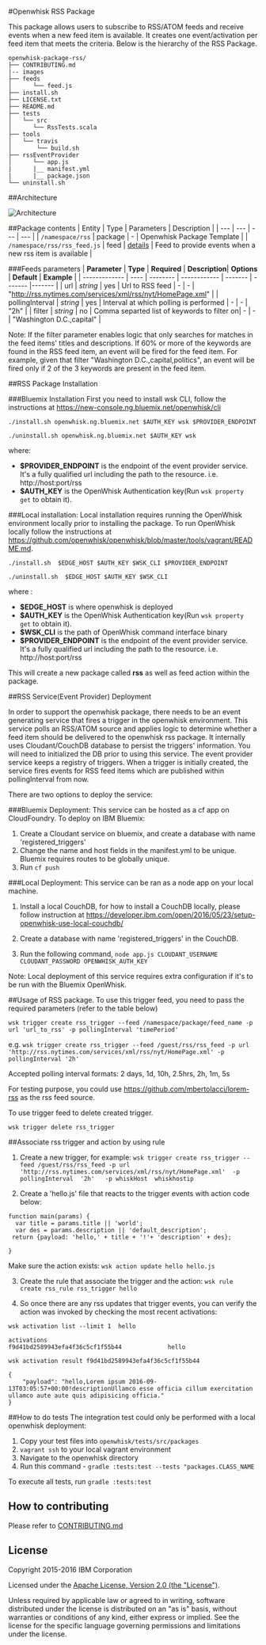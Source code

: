 #Openwhisk RSS Package

This package allows users to subscribe to RSS/ATOM feeds and receive events when a new feed item is available. It creates one event/activation per feed item that meets the criteria. Below is the hierarchy of the RSS Package.

```
openwhisk-package-rss/
├── CONTRIBUTING.md
|-- images 
├── feeds
│      └── feed.js
├── install.sh
├── LICENSE.txt
├── README.md
├── tests
│   └── src
│      └── RssTests.scala
├── tools
│   └── travis
│       └── build.sh
├── rssEventProvider
│      └── app.js
|	   |__ manifest.yml
|	   |__ package.json
└── uninstall.sh
```


##Architecture 

![Architecture](images/rssarchitecture.png?raw=true "High Level Architecture")

##Package contents
| Entity | Type | Parameters | Description |
| --- | --- | --- | --- |
| `/namespace/rss` | package | - | Openwhisk Package Template |
| `/namespace/rss/rss_feed.js` | feed | [details](#feeds) | Feed to provide events when a new rss item is available |

###Feeds parameters
| **Parameter** | **Type** | **Required** | **Description**| **Options** | **Default** | **Example** |
| ------------- | ---- | -------- | ------------ | ------- | ------- |------- |
| url | *string* | yes |  Url to RSS feed | - | - | "http://rss.nytimes.com/services/xml/rss/nyt/HomePage.xml" |
| pollingInterval | *string* | yes |  Interval at which polling is performed | - | - | "2h" |
| filter | *string* | no |  Comma separted list of keywords to filter on| - | - | "Washington D.C.,capital" |

Note: If the filter parameter enables logic that only searches for matches in the feed items' titles and descriptions. If 60% or more of the keywords are found in the RSS feed item, an event will be fired for the feed item. For example, given that filter "Washington D.C.,capital,politics", an event will be fired only if 2 of the 3 keywords are present in the feed item.

##RSS Package Installation

###Bluemix Installation
First you need to install wsk CLI, follow the instructions at https://new-console.ng.bluemix.net/openwhisk/cli

`./install.sh openwhisk.ng.bluemix.net $AUTH_KEY wsk $PROVIDER_ENDPOINT`

`./uninstall.sh openwhisk.ng.bluemix.net $AUTH_KEY wsk`

where:
- **$PROVIDER_ENDPOINT** is the endpoint of the event provider service. It's a fully qualified url including the path to the resource. i.e. http://host:port/rss
- **$AUTH_KEY** is the OpenWhisk Authentication key(Run `wsk property get` to obtain it).

###Local installation:
Local installation requires running the OpenWhisk environment locally prior to installing the package. To run OpenWhisk locally follow the instructions at https://github.com/openwhisk/openwhisk/blob/master/tools/vagrant/README.md.    

`./install.sh  $EDGE_HOST $AUTH_KEY $WSK_CLI $PROVIDER_ENDPOINT`

`./uninstall.sh  $EDGE_HOST $AUTH_KEY $WSK_CLI` 

where :
- **$EDGE_HOST** is where openwhisk is deployed
- **$AUTH_KEY** is the OpenWhisk Authentication key(Run `wsk property get` to obtain it).
- **$WSK_CLI** is the path of OpenWhisk command interface binary
- **$PROVIDER_ENDPOINT** is the endpoint of the event provider service. It's a fully qualified url including the path to the resource. i.e. http://host:port/rss

This will create a new package called **rss** as well as feed action within the package.


##RSS Service(Event Provider) Deployment

In order to support the openwhisk package, there needs to be an event generating service that fires a trigger in the openwhisk environment. This service polls an RSS/ATOM source and applies logic to determine whether a feed item should be delivered to the openwhisk rss package. It internally uses  Cloudant/CouchDB database to persist the triggers' information. You will need to initialized the DB prior to using this service. The event provider service keeps a registry of triggers. When a trigger is initially created, the service fires events for RSS feed items which are published within pollingInterval from now.

There are two options to deploy the service:

###Bluemix Deployment:
This service can be hosted as a cf app on CloudFoundry. To deploy on IBM Bluemix:

1. Create a Cloudant service on bluemix, and create a database with name 'registered_triggers'
1. Change the name and host fields in the manifest.yml to be unique. Bluemix requires routes to be globally unique.
2. Run `cf push`

###Local Deployment:
This service can be ran as a node app on your local machine.

1. Install a local CouchDB, for how to install a CouchDB locally, please follow instruction at https://developer.ibm.com/open/2016/05/23/setup-openwhisk-use-local-couchdb/

2. Create a database with name 'registered_triggers' in the CouchDB.

3. Run the following command, `node app.js CLOUDANT_USERNAME CLOUDANT_PASSWORD OPENWHISK_AUTH_KEY`

Note: Local deployment of this service requires extra configuration if it's to be run with the Bluemix OpenWhisk.

##Usage of RSS package.
To use this trigger feed, you need to pass the required parameters (refer to the table below)

`wsk trigger create rss_trigger --feed /namespace/package/feed_name -p url 'url_to_rss' -p pollingInterval 'timePeriod'`

e.g.
`wsk trigger create rss_trigger --feed /guest/rss/rss_feed -p url 'http://rss.nytimes.com/services/xml/rss/nyt/HomePage.xml' -p pollingInterval '2h'`

Accepted polling interval formats: 2 days, 1d, 10h, 2.5hrs, 2h, 1m, 5s

For testing purpose, you could use https://github.com/mbertolacci/lorem-rss as the rss feed source.

To use trigger feed to delete created trigger.

`wsk trigger delete rss_trigger`

##Associate rss trigger and action by using rule
 1. Create a new trigger, for example:
 `wsk trigger create rss_trigger --feed /guest/rss/rss_feed -p url 'http://rss.nytimes.com/services/xml/rss/nyt/HomePage.xml'  -p pollingInterval  '2h'   -p whiskHost  whiskhostip`

 2. Create a 'hello.js' file that reacts to the trigger events with action code below:
 ```
 function main(params) {
   var title = params.title || 'world';
   var des = params.description || 'default_description';
  return {payload: 'hello,' + title + '!'+ 'description' + des};

 }
 ```
 Make sure the action exists:
 `wsk action update hello hello.js`

 3. Create the rule that associate the trigger and the action:
 `wsk rule create rss_rule rss_trigger hello`

 4. So once there are any rss updates that trigger events, you can verify the action was invoked by checking the most recent activations:

 `wsk activation list --limit 1  hello`

 ```
 activations
 f9d41bd2589943efa4f36c5cf1f55b44             hello
 ```

 `wsk activation result f9d41bd2589943efa4f36c5cf1f55b44`

 ```
 {
     "payload": "hello,Lorem ipsum 2016-09-13T03:05:57+00:00!descriptionUllamco esse officia cillum exercitation ullamco aute aute quis adipisicing officia."
 }
 ```
##How to do tests
The integration test could only be performed with a local openwhisk deployment:

   1. Copy your test files into `openwhisk/tests/src/packages`   
   2. `vagrant ssh` to your local vagrant environment      
   3. Navigate to the openwhisk directory   
   4. Run this command - `gradle :tests:test --tests "packages.CLASS_NAME`   

To execute all tests, run `gradle :tests:test` 

## How to contributing
Please refer to [CONTRIBUTING.md](CONTRIBUTING.md)

## License
Copyright 2015-2016 IBM Corporation

Licensed under the [Apache License, Version 2.0 (the "License")](http://www.apache.org/licenses/LICENSE-2.0.html).

Unless required by applicable law or agreed to in writing, software distributed under the license is distributed on an "as is" basis, without warranties or conditions of any kind, either express or implied. See the license for the specific language governing permissions and limitations under the license.
